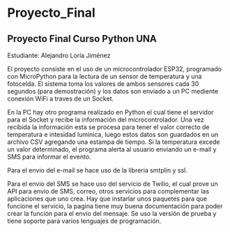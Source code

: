 # Proyecto_Final
## Proyecto Final Curso Python UNA

Estudiante: Alejandro Loría Jiménez

El proyecto consiste en el uso de un microcontrolador ESP32, programado con MicroPython para la lectura de un sensor de temperatura y una fotocelda. El sistema toma los valores de ambos sensores cada 30 segundos (para demostración) y los datos son enviado a un PC mediente conexión WiFi a traves de un Socket.

En la PC hay otro programa realizado en Python el cual tiene el servidor para el Socket y recibe la información del microcontrolador. Una vez recibida la información esta se procesa para tener el valor correcto de temperatura e intesidad luminica, luego estos datos son guardados en un archivo CSV agregando una estampa de tiempo. Si la temperatura excede un valor determinado, el programa alerta al usuario enviando un e-mail y SMS para informar el evento.

Para el envio del e-mail se hace uso de la libreria smtplin y ssl.

Para el envio del SMS se hace uso del servicio de Twilio, el cual prove un API para envio de SMS, correo, otros servicios para complementar las aplicaciones que uno crea. Hay que instarlar unos paquetes para que funcione el servicio, la pagina tiene muy buena documentación para poder crear la función para el envío del mensaje. Se uso la versión de prueba y tiene soporte para varios lenguajes de programación.
